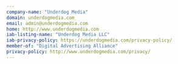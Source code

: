 ```yaml
---
company-name: "Underdog Media"
domain: underdogmedia.com
email: admin@underdogmedia.com
home: http://www.underdogmedia.com
iab-listing-name: "Underdog Media LLC"
iab-privacy-policy: https://underdogmedia.com/privacy-policy/
member-of: "Digital Advertising Alliance"
privacy-policy: http://www.underdogmedia.com/privacy/
---
```




